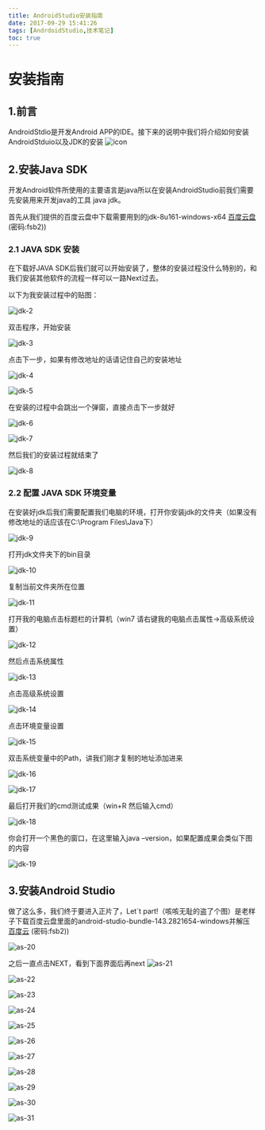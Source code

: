```yaml
---
title: AndroidStudio安装指南
date: 2017-09-29 15:41:26
tags: [AndrdoidStudio,技术笔记]
toc: true
---
```

# 安装指南

## 1.前言

AndroidStdio是开发Android APP的IDE。接下来的说明中我们将介绍如何安装AndroidStduio以及JDK的安装
![icon](http://ok33lph8y.bkt.clouddn.com/1.png)

<!-- more -->

## 2.安装Java SDK

开发Android软件所使用的主要语言是java所以在安装AndroidStudio前我们需要先安装用来开发java的工具 java jdk。

首先从我们提供的百度云盘中下载需要用到的jdk-8u161-windows-x64
[百度云盘](https://pan.baidu.com/s/15DkD9Ommh1TKumCcWUNdLw) (密码:fsb2))



### 2.1 JAVA SDK 安装

在下载好JAVA SDK后我们就可以开始安装了，整体的安装过程没什么特别的，和我们安装其他软件的流程一样可以一路Next过去。

以下为我安装过程中的贴图：



![jdk-2](http://ok33lph8y.bkt.clouddn.com/2.png)

双击程序，开始安装

![jdk-3](http://ok33lph8y.bkt.clouddn.com/3.png)

点击下一步，如果有修改地址的话请记住自己的安装地址

![jdk-4](http://ok33lph8y.bkt.clouddn.com/4.png)

![jdk-5](http://ok33lph8y.bkt.clouddn.com/5.png)

在安装的过程中会跳出一个弹窗，直接点击下一步就好

![jdk-6](http://ok33lph8y.bkt.clouddn.com/6.png)

![jdk-7](http://ok33lph8y.bkt.clouddn.com/7.png)

然后我们的安装过程就结束了

![jdk-8](http://ok33lph8y.bkt.clouddn.com/8.png)
### 2.2 配置 JAVA SDK 环境变量

在安装好jdk后我们需要配置我们电脑的环境，打开你安装jdk的文件夹（如果没有修改地址的话应该在C:\Program Files\Java下）

![jdk-9](http://ok33lph8y.bkt.clouddn.com/9.png)

打开jdk文件夹下的bin目录

![jdk-10](http://ok33lph8y.bkt.clouddn.com/10.png)

复制当前文件夹所在位置

![jdk-11](http://ok33lph8y.bkt.clouddn.com/11.png)

打开我的电脑点击标题栏的计算机（win7 请右键我的电脑点击属性->高级系统设置）

![jdk-12](http://ok33lph8y.bkt.clouddn.com/12.png)

然后点击系统属性

![jdk-13](http://ok33lph8y.bkt.clouddn.com/13.png)

点击高级系统设置

![jdk-14](http://ok33lph8y.bkt.clouddn.com/14.png)

点击环境变量设置

![jdk-15](http://ok33lph8y.bkt.clouddn.com/15.png)

双击系统变量中的Path，讲我们刚才复制的地址添加进来

![jdk-16](http://ok33lph8y.bkt.clouddn.com/16.png)

![jdk-17](http://ok33lph8y.bkt.clouddn.com/17.png)

最后打开我们的cmd测试成果（win+R  然后输入cmd）

![jdk-18](http://ok33lph8y.bkt.clouddn.com/18.png)

你会打开一个黑色的窗口，在这里输入java –version，如果配置成果会类似下图的内容

![jdk-19](http://ok33lph8y.bkt.clouddn.com/19.png)

## 3.安装Android Studio

做了这么多，我们终于要进入正片了，Let`t part!（咳咳无耻的盗了个图）是老样子下载百度云盘里面的android-studio-bundle-143.2821654-windows并解压
[百度云](https://pan.baidu.com/s/15DkD9Ommh1TKumCcWUNdLw) (密码:fsb2))

![as-20](http://ok33lph8y.bkt.clouddn.com/20.png)

之后一直点击NEXT，看到下面界面后再next
![as-21](http://ok33lph8y.bkt.clouddn.com/21.png)


![as-22](http://ok33lph8y.bkt.clouddn.com/20.png)

![as-23](http://ok33lph8y.bkt.clouddn.com/20.png)


![as-24](http://ok33lph8y.bkt.clouddn.com/20.png)


![as-25](http://ok33lph8y.bkt.clouddn.com/20.png)


![as-26](http://ok33lph8y.bkt.clouddn.com/20.png)


![as-27](http://ok33lph8y.bkt.clouddn.com/20.png)


![as-28](http://ok33lph8y.bkt.clouddn.com/20.png)

![as-29](http://ok33lph8y.bkt.clouddn.com/20.png)

![as-30](http://ok33lph8y.bkt.clouddn.com/20.png)

![as-31](http://ok33lph8y.bkt.clouddn.com/20.png)







































































































































































































































